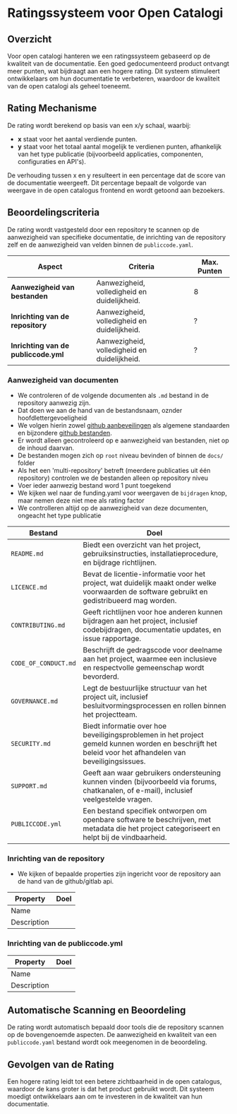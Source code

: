 # Ratingssysteem voor Open Catalogi

## Overzicht

Voor open catalogi hanteren we een ratingssysteem gebaseerd op de kwaliteit van de documentatie. Een goed gedocumenteerd product ontvangt meer punten, wat bijdraagt aan een hogere rating. Dit systeem stimuleert ontwikkelaars om hun documentatie te verbeteren, waardoor de kwaliteit van de open catalogi als geheel toeneemt.

## Rating Mechanisme

De rating wordt berekend op basis van een x/y schaal, waarbij:

- **x** staat voor het aantal verdiende punten.
- **y** staat voor het totaal aantal mogelijk te verdienen punten, afhankelijk van het type publicatie (bijvoorbeeld applicaties, componenten, configuraties en API's).

De verhouding tussen x en y resulteert in een percentage dat de score van de documentatie weergeeft. Dit percentage bepaalt de volgorde van weergave in de open catalogus frontend en wordt getoond aan bezoekers.

## Beoordelingscriteria

De rating wordt vastgesteld door een repository te scannen op de aanwezigheid van specifieke documentatie, de inrichting van de repository zelf en de aanwezigheid van velden binnen de `publiccode.yaml`. 


| Aspect                         | Criteria                                                                | Max. Punten |
|--------------------------------| ----------------------------------------------------------------------- |-------------|
| **Aanwezigheid van bestanden** | Aanwezigheid, volledigheid en duidelijkheid.                            | 8           |
| **Inrichting van de repository** | Aanwezigheid, volledigheid en duidelijkheid.                            | ?           |
| **Inrichting van de publiccode.yml** | Aanwezigheid, volledigheid en duidelijkheid.                            | ?           |

### Aanwezigheid van documenten
- We controleren of de volgende documenten als `.md` bestand in de repository aanwezig zijn.
- Dat doen we aan de hand van de bestandsnaam, oznder hoofdlettergevoeligheid
- We volgen hierin zowel [github aanbeveilingen](https://docs.github.com/en/communities/setting-up-your-project-for-healthy-contributions/about-community-profiles-for-public-repositories) als algemene standaarden en bijzondere [github bestanden](https://docs.github.com/en/communities/setting-up-your-project-for-healthy-contributions/creating-a-default-community-health-file). 
- Er wordt alleen gecontroleerd op e aanwezigheid van bestanden, niet op de inhoud daarvan. 
- De bestanden mogen zich op `root` niveau bevinden of binnen de `docs/` folder
- Als het een 'multi-repository' betreft (meerdere publicaties uit één repository) controlen we de bestanden alleen op repository niveu
- Voer ieder aanwezig bestand word 1 punt toegekend
- We kijken wel naar de funding.yaml voor weergaven de `bijdragen` knop, maar nemen deze niet mee als rating factor 
- We controlleren altijd op de aanwezigheid van deze documenten, ongeacht het type publicatie 

| Bestand              | Doel                                                                                                                                                   |
|----------------------|--------------------------------------------------------------------------------------------------------------------------------------------------------|
| `README.md`          | Biedt een overzicht van het project, gebruiksinstructies, installatieprocedure, en bijdrage richtlijnen.                                               |
| `LICENCE.md`         | Bevat de licentie-informatie voor het project, wat duidelijk maakt onder welke voorwaarden de software gebruikt en gedistribueerd mag worden.          |
| `CONTRIBUTING.md`    | Geeft richtlijnen voor hoe anderen kunnen bijdragen aan het project, inclusief codebijdragen, documentatie updates, en issue rapportage.               |
| `CODE_OF_CONDUCT.md` | Beschrijft de gedragscode voor deelname aan het project, waarmee een inclusieve en respectvolle gemeenschap wordt bevorderd.                           |
| `GOVERNANCE.md`      | Legt de bestuurlijke structuur van het project uit, inclusief besluitvormingsprocessen en rollen binnen het projectteam.                              |
| `SECURITY.md`        | Biedt informatie over hoe beveiligingsproblemen in het project gemeld kunnen worden en beschrijft het beleid voor het afhandelen van beveiligingsissues. |
| `SUPPORT.md`         | Geeft aan waar gebruikers ondersteuning kunnen vinden (bijvoorbeeld via forums, chatkanalen, of e-mail), inclusief veelgestelde vragen.                |
| `PUBLICCODE.yml`     | Een bestand specifiek ontworpen om openbare software te beschrijven, met metadata die het project categoriseert en helpt bij de vindbaarheid.          |

### Inrichting van de repository
- We kijken of bepaalde properties zijn ingericht voor de repository aan de hand van de github/gitlab api.

| Property    | Doel                                                                                                                                                   |
|-------------|--------------------------------------------------------------------------------------------------------------------------------------------------------|
| Name        |                                                |
| Description |                                                |


### Inrichting van de publiccode.yml

| Property    | Doel                                                                                                                                                   |
|-------------|--------------------------------------------------------------------------------------------------------------------------------------------------------|
| Name        |                                                |
| Description |                                                |



## Automatische Scanning en Beoordeling

De rating wordt automatisch bepaald door tools die de repository scannen op de bovengenoemde aspecten. De aanwezigheid en kwaliteit van een `publiccode.yaml` bestand wordt ook meegenomen in de beoordeling.

## Gevolgen van de Rating

Een hogere rating leidt tot een betere zichtbaarheid in de open catalogus, waardoor de kans groter is dat het product gebruikt wordt. Dit systeem moedigt ontwikkelaars aan om te investeren in de kwaliteit van hun documentatie.
